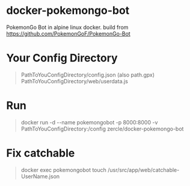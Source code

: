 # docker-pokemongo-bot
PokemonGo Bot in alpine linux docker.
build from https://github.com/PokemonGoF/PokemonGo-Bot

# Your Config Directory
>PathToYouConfigDirectory/config.json (also path.gpx)
>PathToYouConfigDirectory/web/userdata.js

# Run
>docker run -d --name pokemongobot -p 8000:8000 -v PathToYouConfigDirectory:/config zercle/docker-pokemongo-bot

# Fix catchable
>docker exec pokemongobot touch /usr/src/app/web/catchable-UserName.json
